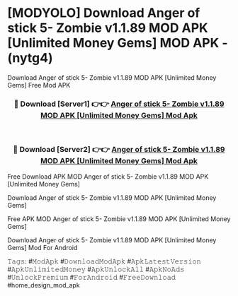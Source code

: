 # [MODYOLO] Download Anger of stick 5- Zombie v1.1.89 MOD APK [Unlimited Money Gems] MOD APK - (nytg4)
Download Anger of stick 5- Zombie v1.1.89 MOD APK [Unlimited Money Gems] Free Mod APK

<div align="center">
<h3>🔴 Download [Server1] 👉👉 <a href="https://apk-comot.site?title=Anger_of_stick_5-_Zombie_v1.1.89_MOD_APK_[Unlimited_Money_Gems]">Anger of stick 5- Zombie v1.1.89 MOD APK [Unlimited Money Gems] Mod Apk</a></h3><br>

<h3>🔴 Download [Server2] 👉👉 <a href="https://apk-comot.site?title=Anger_of_stick_5-_Zombie_v1.1.89_MOD_APK_[Unlimited_Money_Gems]">Anger of stick 5- Zombie v1.1.89 MOD APK [Unlimited Money Gems] Mod Apk</a></h3>
</div>


Free Download APK MOD Anger of stick 5- Zombie v1.1.89 MOD APK [Unlimited Money Gems]

Download Anger of stick 5- Zombie v1.1.89 MOD APK [Unlimited Money Gems] 

Free APK MOD Anger of stick 5- Zombie v1.1.89 MOD APK [Unlimited Money Gems] 

Download Anger of stick 5- Zombie v1.1.89 MOD APK [Unlimited Money Gems] Mod For Android

𝚃𝚊𝚐𝚜: #𝙼𝚘𝚍𝙰𝚙𝚔 #𝙳𝚘𝚠𝚗𝚕𝚘𝚊𝚍𝙼𝚘𝚍𝙰𝚙𝚔 #𝙰𝚙𝚔𝙻𝚊𝚝𝚎𝚜𝚝𝚅𝚎𝚛𝚜𝚒𝚘𝚗 #𝙰𝚙𝚔𝚄𝚗𝚕𝚒𝚖𝚒𝚝𝚎𝚍𝙼𝚘𝚗𝚎𝚢 #𝙰𝚙𝚔𝚄𝚗𝚕𝚘𝚌𝚔𝙰𝚕𝚕 #𝙰𝚙𝚔𝙽𝚘𝙰𝚍𝚜 #𝚄𝚗𝚕𝚘𝚌𝚔𝙿𝚛𝚎𝚖𝚒𝚞𝚖 #𝙵𝚘𝚛𝙰𝚗𝚍𝚛𝚘𝚒𝚍 #𝙵𝚛𝚎𝚎𝙳𝚘𝚠𝚗𝚕𝚘𝚊𝚍 #home_design_mod_apk